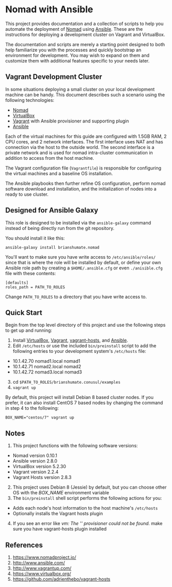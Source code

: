 # Nomad with Ansible

This project provides documentation and a collection of scripts to help you
automate the deployment of [Nomad](https://nomadproject.io) using
[Ansible](http://www.ansibleworks.com/). These are the instructions for
deploying a development cluster on Vagrant and VirtualBox.

The documentation and scripts are merely a starting point designed to both
help familiarize you with the processes and quickly bootstrap an environment
for development. You may wish to expand on them and customize
them with additional features specific to your needs later.

## Vagrant Development Cluster

In some situations deploying a small cluster on your local development
machine can be handy. This document describes such a scenario using the
following technologies:

* [Nomad](https://nomadproject.io)
* [VirtualBox](https://www.virtualbox.org/)
* [Vagrant](http://www.vagrantup.com/) with Ansible provisioner and
  supporting plugin
* [Ansible](http://www.ansibleworks.com/)

Each of the virtual machines for this guide are configured with
1.5GB RAM, 2 CPU cores, and 2 network interfaces. The first interface uses
NAT and has connection via the host to the outside world. The second
interface is a private network and is used for nomad intra-cluster
communication in addition to access from the host machine.

The Vagrant configuration file (`Vagrantfile`) is responsible for
configuring the virtual machines and a baseline OS installation.

The Ansible playbooks then further refine OS configuration, perform nomad
software download and installation, and the initialization of nodes
into a ready to use cluster.

## Designed for Ansible Galaxy

This role is designed to be installed via the `ansible-galaxy` command
instead of being directly run from the git repository.

You should install it like this:

```
ansible-galaxy install brianshumate.nomad
```

You'll want to make sure you have write access to `/etc/ansible/roles/` since
that is where the role will be installed by default, or define your own
Ansible role path by creating a `$HOME/.ansible.cfg` or even `./anisible.cfg`
file with these contents:

```
[defaults]
roles_path = PATH_TO_ROLES
```

Change `PATH_TO_ROLES` to a directory that you have write access to.

## Quick Start

Begin from the top level directory of this project and use the following
steps to get up and running:

1. Install [VirtualBox](https://www.virtualbox.org/wiki/Downloads), [Vagrant](http://downloads.vagrantup.com/), [vagrant-hosts](https://github.com/adrienthebo/vagrant-hosts), and [Ansible](http://www.ansibleworks.com/docs/intro_installation.html#latest-releases-via-pip).
2. Edit `/etc/hosts` or use the included `bin/preinstall` script to add
   the following entries to your development system's `/etc/hosts` file:
 * 10.1.42.70 nomad1.local nomad1
 * 10.1.42.71 nomad2.local nomad2
 * 10.1.42.72 nomad3.local nomad3
3. cd `$PATH_TO_ROLES/brianshumate.conusul/examples`
4. `vagrant up`

By default, this project will install Debian 8 based cluster nodes. If you
prefer, it can also install CentOS 7 based nodes by changing the command
in step 4 to the following:

```
BOX_NAME="centos/7" vagrant up
```

## Notes

1. This project functions with the following software versions:
  * Nomad version 0.10.1
  * Ansible version 2.8.0
  * VirtualBox version 5.2.30
  * Vagrant version 2.2.4
  * Vagrant Hosts version 2.8.3
2. This project uses Debian 8 (Jessie) by default, but you can choose other OS
   with the *BOX_NAME* environment variable
3. The `bin/preinstall` shell script performs the following actions for you:
 * Adds each node's host information to the host machine's `/etc/hosts`
 * Optionally installs the Vagrant hosts plugin
4. If you see an error like *vm: The '' provisioner could not be found.*
   make sure you have vagrant-hosts plugin installed

## References

1. https://www.nomadproject.io/
2. http://www.ansible.com/
3. http://www.vagrantup.com/
4. https://www.virtualbox.org/
5. https://github.com/adrienthebo/vagrant-hosts
